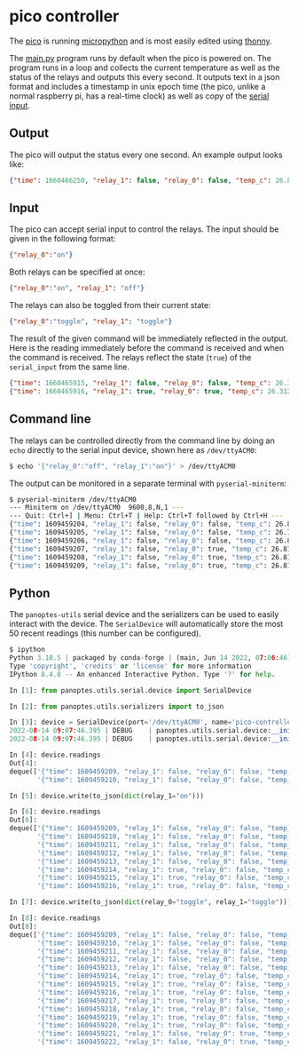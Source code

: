 # pico controller

The [pico](https://www.raspberrypi.com/products/raspberry-pi-pico/) is running [micropython](https://micropython.org/) and is most easily edited using [thonny](https://thonny.org/).

The [main.py](main.py) program runs by default when the pico is powered on. The program runs in a loop and collects the current temperature as well as the status of the relays and outputs this every second. It outputs text in a json format and includes a timestamp in unix epoch time (the pico, unlike a normal raspberry pi, has a real-time clock) as well as copy of the [serial input](#input). 

## Output
<a name="output"></a>

The pico will output the status every one second. An example output looks like:

```json
{"time": 1660466250, "relay_1": false, "relay_0": false, "temp_c": 26.875, "serial_input": {}}
```

## Input
<a name="input"></a>

The pico can accept serial input to control the relays. The input should be given in the following format:

```json
{"relay_0":"on"}
```

Both relays can be specified at once:

```json
{"relay_0":"on", "relay_1": "off"}
```

The relays can also be toggled from their current state:

```json
{"relay_0":"toggle", "relay_1": "toggle"}
```

The result of the given command will be immediately reflected in the output. Here is the reading immediately before the command is received and when the command is received. The relays reflect the state (`true`) of the `serial_input` from the same line.

```json
{"time": 1660465915, "relay_1": false, "relay_0": false, "temp_c": 26.3125, "serial_input": {}}
{"time": 1660465916, "relay_1": true, "relay_0": true, "temp_c": 26.3125, "serial_input": {"relay_1": "toggle", "relay_0": "toggle"}}
```

## Command line

The relays can be controlled directly from the command line by doing an `echo` directly to the serial input device, shown here as `/dev/ttyACM0`:

```bash
$ echo '{"relay_0":"off", "relay_1":"on"}' > /dev/ttyACM0
```

The output can be monitored in a separate terminal with `pyserial-miniterm`:

```bash
$ pyserial-miniterm /dev/ttyACM0
--- Miniterm on /dev/ttyACM0  9600,8,N,1 ---
--- Quit: Ctrl+] | Menu: Ctrl+T | Help: Ctrl+T followed by Ctrl+H ---
{"time": 1609459204, "relay_1": false, "relay_0": false, "temp_c": 26.8125, "serial_input": {}}
{"time": 1609459205, "relay_1": false, "relay_0": false, "temp_c": 26.75, "serial_input": {}}
{"time": 1609459206, "relay_1": false, "relay_0": false, "temp_c": 26.8125, "serial_input": {}}
{"time": 1609459207, "relay_1": false, "relay_0": true, "temp_c": 26.8125, "serial_input": {"relay_1": "off", "relay_0": "on"}}
{"time": 1609459208, "relay_1": false, "relay_0": true, "temp_c": 26.8125, "serial_input": {}}
{"time": 1609459209, "relay_1": false, "relay_0": true, "temp_c": 26.8125, "serial_input": {}}

```


## Python

The `panoptes-utils` serial device and the serializers can be used to easily interact with the device. The `SerialDevice` will automatically store the most 50 recent readings (this number can be configured).

```py
$ ipython
Python 3.10.5 | packaged by conda-forge | (main, Jun 14 2022, 07:06:46) [GCC 10.3.0]
Type 'copyright', 'credits' or 'license' for more information
IPython 8.4.0 -- An enhanced Interactive Python. Type '?' for help.

In [1]: from panoptes.utils.serial.device import SerialDevice

In [2]: from panoptes.utils.serializers import to_json

In [3]: device = SerialDevice(port='/dev/ttyACM0', name='pico-controller')
2022-08-14 09:07:46.395 | DEBUG    | panoptes.utils.serial.device:__init__:183 - SerialDevice for /dev/ttyACM0 created. Connected=True
2022-08-14 09:07:46.395 | DEBUG    | panoptes.utils.serial.device:__init__:188 - Applying settings to serial class: {'baudrate': 9600, 'timeout': 1.0, 'write_timeout': 1.0, 'bytesize': 8, 'parity': 'N', 'stopbits': 1, 'xonxoff': False, 'rtscts': False, 'dsrdtr': False}

In [4]: device.readings
Out[4]: 
deque(['{"time": 1609459209, "relay_1": false, "relay_0": false, "temp_c": 27.8125, "serial_input": {}}',
       '{"time": 1609459210, "relay_1": false, "relay_0": false, "temp_c": 27.875, "serial_input": {}}'])

In [5]: device.write(to_json(dict(relay_1="on")))

In [6]: device.readings
Out[6]: 
deque(['{"time": 1609459209, "relay_1": false, "relay_0": false, "temp_c": 27.8125, "serial_input": {}}',
       '{"time": 1609459210, "relay_1": false, "relay_0": false, "temp_c": 27.875, "serial_input": {}}',
       '{"time": 1609459211, "relay_1": false, "relay_0": false, "temp_c": 27.8125, "serial_input": {}}',
       '{"time": 1609459212, "relay_1": false, "relay_0": false, "temp_c": 27.875, "serial_input": {}}',
       '{"time": 1609459213, "relay_1": false, "relay_0": false, "temp_c": 27.875, "serial_input": {}}',
       '{"time": 1609459214, "relay_1": true, "relay_0": false, "temp_c": 27.875, "serial_input": {"relay_1": "on"}}',
       '{"time": 1609459215, "relay_1": true, "relay_0": false, "temp_c": 27.875, "serial_input": {"input": "\\n"}}',
       '{"time": 1609459216, "relay_1": true, "relay_0": false, "temp_c": 27.875, "serial_input": {}}'])

In [7]: device.write(to_json(dict(relay_0="toggle", relay_1="toggle")))

In [8]: device.readings
Out[8]: 
deque(['{"time": 1609459209, "relay_1": false, "relay_0": false, "temp_c": 27.8125, "serial_input": {}}',
       '{"time": 1609459210, "relay_1": false, "relay_0": false, "temp_c": 27.875, "serial_input": {}}',
       '{"time": 1609459211, "relay_1": false, "relay_0": false, "temp_c": 27.8125, "serial_input": {}}',
       '{"time": 1609459212, "relay_1": false, "relay_0": false, "temp_c": 27.875, "serial_input": {}}',
       '{"time": 1609459213, "relay_1": false, "relay_0": false, "temp_c": 27.875, "serial_input": {}}',
       '{"time": 1609459214, "relay_1": true, "relay_0": false, "temp_c": 27.875, "serial_input": {"relay_1": "on"}}',
       '{"time": 1609459215, "relay_1": true, "relay_0": false, "temp_c": 27.875, "serial_input": {"input": "\\n"}}',
       '{"time": 1609459216, "relay_1": true, "relay_0": false, "temp_c": 27.875, "serial_input": {}}',
       '{"time": 1609459217, "relay_1": true, "relay_0": false, "temp_c": 27.875, "serial_input": {}}',
       '{"time": 1609459218, "relay_1": true, "relay_0": false, "temp_c": 27.875, "serial_input": {}}',
       '{"time": 1609459219, "relay_1": true, "relay_0": false, "temp_c": 27.8125, "serial_input": {}}',
       '{"time": 1609459220, "relay_1": true, "relay_0": false, "temp_c": 27.875, "serial_input": {}}',
       '{"time": 1609459221, "relay_1": false, "relay_0": true, "temp_c": 27.875, "serial_input": {"relay_1": "toggle", "relay_0": "toggle"}}',
       '{"time": 1609459222, "relay_1": false, "relay_0": true, "temp_c": 27.875, "serial_input": {"input": "\\n"}}'])
```